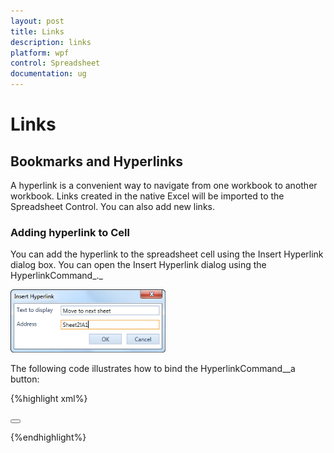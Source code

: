 ```yaml
---
layout: post
title: Links
description: links
platform: wpf
control: Spreadsheet
documentation: ug
---
```


# Links

## Bookmarks and Hyperlinks

A hyperlink is a convenient way to navigate from one workbook to another workbook. Links created in the native Excel will be imported to the Spreadsheet Control. You can also add new links.



### Adding hyperlink to Cell

You can add the hyperlink to the spreadsheet cell using the Insert Hyperlink dialog box. You can open the Insert Hyperlink dialog using the HyperlinkCommand_._



![](Links_images/Links_img1.png)





The following code illustrates how to bind the HyperlinkCommand__a button: 

{%highlight xml%}





<Button Command="{Binding Path= HyperlinkCommand}">

</Button>


{%endhighlight%}
